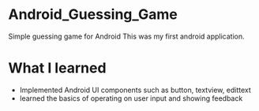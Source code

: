# Android_Guessing_Game
Simple guessing game for Android
This was my first android application. 

# What I learned
* Implemented Android UI components such as button, textview, edittext
* learned the basics of operating on user input and showing feedback

